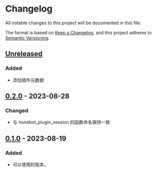 # Changelog

All notable changes to this project will be documented in this file.

The format is based on [Keep a Changelog](https://keepachangelog.com/zh-CN/1.0.0/),
and this project adheres to [Semantic Versioning](https://semver.org/lang/zh-CN/spec/v2.0.0.html).

## [Unreleased]

### Added

- 添加插件元数据

## [0.2.0] - 2023-08-28

### Changed

- 与 nonebot_plugin_session 的函数命名保持一致

## [0.1.0] - 2023-08-19

### Added

- 可以使用的版本。

[unreleased]: https://github.com/he0119/nonebot-plugin-chatrecorder-extension-send-anything-anywhere/compare/v0.2.0...HEAD
[0.2.0]: https://github.com/he0119/nonebot-plugin-chatrecorder-extension-send-anything-anywhere/compare/v0.1.0...v0.2.0
[0.1.0]: https://github.com/he0119/nonebot-plugin-chatrecorder-extension-send-anything-anywhere/releases/tag/v0.1.0
